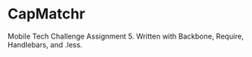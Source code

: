 CapMatchr
=========
Mobile Tech Challenge Assignment 5. Written with Backbone, Require, Handlebars, and .less.
